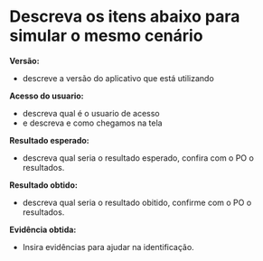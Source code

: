 # Descreva os itens abaixo para simular o mesmo cenário

**Versão:**
- descreve a versão do aplicativo que está utilizando

**Acesso do usuario:** 
- descreva qual é o usuario de acesso
- e descreva e como chegamos na tela

**Resultado esperado:** 
- descreva qual seria o resultado esperado, confira com o PO o resultados.

**Resultado obtido:** 
- descreva qual seria o resultado obitido, confirme com o PO o resultados.


**Evidência obtida:** 
- Insira evidências para ajudar na identificação.
